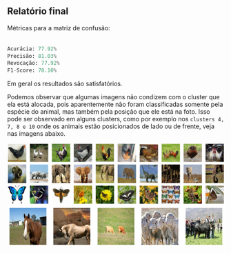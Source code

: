 ## Relatório final

Métricas para a matriz de confusão:

``` python 

Acurácia: 77.92%
Precisão: 81.03%
Revocação: 77.92%
F1-Score: 78.10%

```
Em geral os resultados são satisfatórios. 

Podemos observar que algumas imagens não condizem com o cluster que ela está alocada, pois aparentemente não foram classificadas somente pela espécie do animal, mas também pela posição que ele está na foto. Isso pode ser observado em alguns clusters, como por exemplo nos ```clusters 4, 7, 8 e 10``` onde os animais estão posicionados de lado ou de frente, veja nas imagens abaixo.

![Alt text](c1.png)
![Alt text](c2.png)
![Alt text](c3.png)
![Alt text](c4.png)




